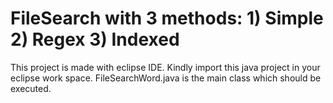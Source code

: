 # FileSearch with 3 methods: 1) Simple 2) Regex 3) Indexed
This project is made with eclipse IDE.
Kindly import this java project in your eclipse work space.
FileSearchWord.java is the main class which should be executed.
